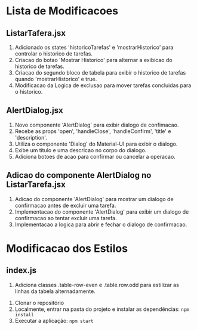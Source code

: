 # Lista de Modificacoes #

## ListarTafera.jsx ##

<ol>
  <li>
    Adicionado os states 'historicoTarefas' e 'mostrarHistorico' para controlar o historico de tarefas.
  </li>
  <li>
    Criacao do botao 'Mostrar Historico' para alternar a exibicao do historico de tarefas.
  </li>
  <li>
    Criacao do segundo bloco de tabela para exibir o historico de tarefas quando 'mostrarHistorico' e true.
  </li>
  <li>
    Modificacao da Logica de exclusao para mover tarefas concluidas para o historico.
  </li>
</ol>

## AlertDialog.jsx ##

<ol>
  <li>
    Novo componente 'AlertDialog' para exibir dialogo de confimacao.   
  </li>
  <li>
    Recebe as props 'open', 'handleClose', 'handleConfirm', 'title' e 'description'. 
  </li>
  <li>
    Utiliza o componente 'Dialog' do Material-UI para exibir o dialogo. 
  </li>
  <li>
    Exibe um titulo e uma descricao no corpo do dialogo.
  </li>
  <li>
    Adiciona botoes de acao para confirmar ou cancelar a operacao.
  </li>
</ol>

## Adicao do componente AlertDialog no ListarTarefa.jsx ##

<ol>
  <li>
    Adicao do componente 'AlertDialog' para mostrar um dialogo de confirmacao antes de excluir uma tarefa.
  </li>
  <li>
    Implementacao do componente 'AlertDialog' para exibir um dialogo de confirmacao ao tentar excluir uma tarefa. 
  </li>
  <li>
    Implementacao a logica para abrir e fechar o dialogo de confirmacao.
  </li>
</ol>

# Modificacao dos Estilos #
## index.js ##

<ol>
  <li>
    Adiciona classes .table-row-even e .table.row.odd para estilizar as linhas da tabela alternadamente.
  </li>
</ol>

1. Clonar o repositório
2. Localmente, entrar na pasta do projeto e instalar as dependências:
   `
   npm install
   `
3. Executar a aplicação:
   `
   npm start
   `
